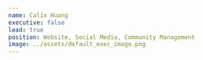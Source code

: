 ```yaml
---
name: Calix Huang
executive: false
lead: true
position: Website, Social Media, Community Management
image: ../assets/default_exec_image.png
---
```


